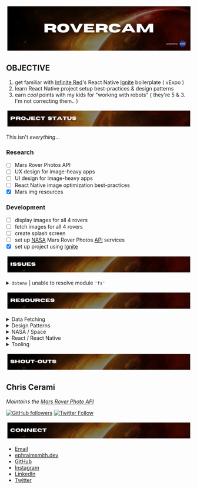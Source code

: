 ![project's section banner](./assets/readme/readme_title.png)

## **OBJECTIVE**

1. get familiar with [Infinite Red](https://infinite.red/)'s React Native [Ignite](https://github.com/infinitered/ignite) boilerplate ( vExpo )
2. learn React Native project setup best-practices & design patterns
3. earn _cool_ points with my kids for "working with robots" ( they're 5 & 3. I'm not correcting them.. )

![rovercam project status section](./assets/readme/readme_status.png)

This isn't _everything_...

### **Research**

- [ ] Mars Rover Photos API
- [ ] UX design for image-heavy apps
- [ ] UI design for image-heavy apps
- [ ] React Native image optimization best-practices
- [x] Mars img resources

### **Development**

- [ ] display images for all 4 rovers
- [ ] fetch images for all 4 rovers
- [ ] create splash screen
- [ ] set up [NASA](https://api.nasa.gov/#mars-rover-photos) Mars Rover Photos [API](https://github.com/chrisccerami/mars-photo-api) services
- [x] set up project using [Ignite](https://github.com/infinitered/ignite)

![rovercam issues section](./assets/readme/readme_issues.png)

<details>
<summary><code>dotenv</code> | unable to resolve module <code>'fs'</code></summary>

### **_PROBLEM_**

```reactnative
Unable to resolve module fs from /Users/eph/_repos/m-spacer/node_modules/dotenv/lib/main.js: fs could not be found within the project or in these directories: node_modules
```

### **_CAUSE_**

- _`fs` doesn't exist in React Native ( deep-dive )_

### **_SOUTION_**

- route 3rd-party API calls through server where keys/secrets are stored (prevents sensitive info getting jacked in transit)

- React Native pgks for handling config/environment variables:
  - [react-native-dotenv](https://github.com/goatandsheep/react-native-dotenv) | [react-native-config](https://github.com/luggit/react-native-config)

</details>

![rovercam resources section](./assets/readme/readme_resources.png)

<details>
<summary>Data Fetching</summary>

- [AXIOS](https://github.com/axios/axios#axios)

</details>

<details>
<summary>Design Patterns</summary>

- Shopify's React Native [styling workflow](https://shopify.engineering/5-ways-to-improve-your-react-native-styling-workflow)

</details>

<details>
<summary>NASA / Space</summary>

- NASA [API Portal](https://api.nasa.gov/)

- [mars.nasa.gov](https://mars.nasa.gov/)

</details>

<details>
<summary>React / React Native</summary>

- [stack navigator](https://reactnavigation.org/docs/4.x/hello-react-navigation#creating-a-stack-navigator)
- [vector icons](https://icons.expo.fyi/)
- [styling](https://reactnative.dev/docs/style)
- [component lifecycles](https://projects.wojtekmaj.pl/react-lifecycle-methods-diagram/)
- [Storing Sensitive Info](https://reactnative.dev/docs/security#storing-sensitive-info)
  - [react-native-dotenv](https://github.com/goatandsheep/react-native-dotenv)
  - [react-native-config](https://github.com/luggit/react-native-config)

</details>

<details>
<summary>Tooling</summary>

- Infinite Red | [Ignite](https://github.com/infinitered/ignite) React Native boilerplate
- [npm / yarn comparison](https://classic.yarnpkg.com/en/docs/migrating-from-npm#toc-cli-commands-comparison)

</details>

![rovercam shout-outs section](./assets/readme/readme_shout-outs.png)

## **Chris Cerami**

_Maintains the [Mars Rover Photo API](https://github.com/chrisccerami/mars-photo-api)_

[![GitHub followers](https://img.shields.io/github/followers/chrisccerami?label=Follow&style=social)](https://github.com/chrisccerami)
[![Twitter Follow](https://img.shields.io/twitter/follow/chrisccerami?label=Follow&style=social)](https://twitter.com/chrisccerami)

![connect with ephraim smith graphic](./assets/readme/readme_connect.png)

- [Email](mailto:github@modevx.com)
- [ephraimsmith.dev](https://ephraimsmith.dev)
- [GitHub](https://github.com/ephraimsmithdev)
- [Instagram](https://instagram.com/ephraimsmithdev)
- [LinkedIn](https://linkedin.com/in/ephraimsmithdev)
- [Twitter](https://twitter.com/ephraimsmithdev)
